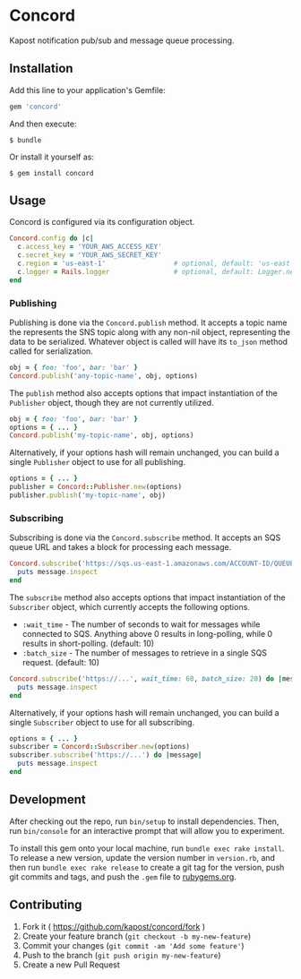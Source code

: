 # Concord

Kapost notification pub/sub and message queue processing.

## Installation

Add this line to your application's Gemfile:

```ruby
gem 'concord'
```

And then execute:

    $ bundle

Or install it yourself as:

    $ gem install concord

## Usage

Concord is configured via its configuration object.

```ruby
Concord.config do |c|
  c.access_key = 'YOUR_AWS_ACCESS_KEY'
  c.secret_key = 'YOUR_AWS_SECRET_KEY'
  c.region = 'us-east-1'                 # optional, default: 'us-east-1'
  c.logger = Rails.logger                # optional, default: Logger.new(STDOUT)
end
```

### Publishing

Publishing is done via the `Concord.publish` method.  It accepts a topic name
the represents the SNS topic along with any non-nil object, representing the data
to be serialized.  Whatever object is called will have its `to_json` method
called for serialization.

```ruby
obj = { foo: 'foo', bar: 'bar' }
Concord.publish('any-topic-name', obj, options)
```

The `publish` method also accepts options that impact instantiation of the
`Publisher` object, though they are not currently utilized.

```ruby
obj = { foo: 'foo', bar: 'bar' }
options = { ... }
Concord.publish('my-topic-name', obj, options)
```

Alternatively, if your options hash will remain unchanged, you can build a single
`Publisher` object to use for all publishing.

```ruby
options = { ... }
publisher = Concord::Publisher.new(options)
publisher.publish('my-topic-name', obj)
```

### Subscribing

Subscribing is done via the `Concord.subscribe` method.  It accepts an SQS queue
URL and takes a block for processing each message.

```ruby
Concord.subscribe('https://sqs.us-east-1.amazonaws.com/ACCOUNT-ID/QUEUE-NAME') do |message|
  puts message.inspect
end
```

The `subscribe` method also accepts options that impact instantiation of the
`Subscriber` object, which currently accepts the following options.

* `:wait_time` - The number of seconds to wait for messages while connected to
  SQS.  Anything above 0 results in long-polling, while 0 results in
  short-polling.  (default: 10)
* `:batch_size` - The number of messages to retrieve in a single SQS request.
  (default: 10)

```ruby
Concord.subscribe('https://...', wait_time: 60, batch_size: 20) do |message|
  puts message.inspect
end
```

Alternatively, if your options hash will remain unchanged, you can build a single
`Subscriber` object to use for all subscribing.

```ruby
options = { ... }
subscriber = Concord::Subscriber.new(options)
subscriber.subscribe('https://...') do |message|
  puts message.inspect
end
```

## Development

After checking out the repo, run `bin/setup` to install dependencies. Then, run
`bin/console` for an interactive prompt that will allow you to experiment.

To install this gem onto your local machine, run `bundle exec rake install`. To
release a new version, update the version number in `version.rb`, and then run
`bundle exec rake release` to create a git tag for the version, push git commits
and tags, and push the `.gem` file to [rubygems.org](https://rubygems.org).

## Contributing

1. Fork it ( https://github.com/kapost/concord/fork )
2. Create your feature branch (`git checkout -b my-new-feature`)
3. Commit your changes (`git commit -am 'Add some feature'`)
4. Push to the branch (`git push origin my-new-feature`)
5. Create a new Pull Request
